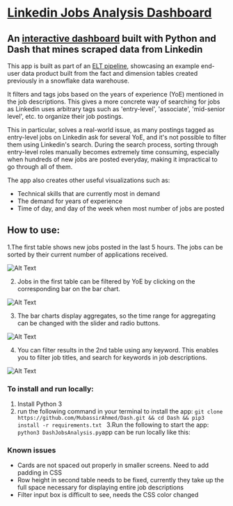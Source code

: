# [Linkedin Jobs Analysis Dashboard](https://easy-bottles-grin-34-125-254-54.loca.lt)

## An [interactive dashboard](https://easy-bottles-grin-34-125-254-54.loca.lt) built with Python and Dash that mines scraped data from Linkedin 

This app is built as part of an [ELT pipeline](https://github.com/MubassirAhmed/ELT-Data-Pipeline), showcasing an example end-user data product built from the fact and dimension tables created previously in a snowflake data warehouse. 

It filters and tags jobs based on the years of experience (YoE) mentioned in the job descriptions. This gives a more concrete way of searching for jobs as Linkedin uses arbitrary tags such as 'entry-level', 'associate', 'mid-senior level', etc. to organize their job postings.

This in particular, solves a real-world issue, as many postings tagged as entry-level jobs on Linkedin ask for several YoE, and it's not possible to filter them using Linkedin's search. During the search process, sorting through entry-level roles manually becomes extremely time consuming, especially when hundreds of new jobs are posted everyday, making it impractical to go through all of them. 

The app also creates other useful visualizations such as:

* Technical skills that are currently most in demand
* The demand for years of experience
* Time of day, and day of the week when most number of jobs are posted

## How to use:
1.The first table shows new jobs posted in the last 5 hours. The jobs can be sorted by their current number of applications received.

![Alt Text](https://media.giphy.com/media/ZHNF7pWf8732V9dpoM/giphy.gif)

2. Jobs in the first table can be filtered by YoE by clicking on the corresponding bar on the bar chart.

![Alt Text](https://media.giphy.com/media/T5BTftQVy2sMqcaFF6/giphy.gif)

3. The bar charts display aggregates, so the time range for aggregating can be changed with the slider and radio buttons.

![Alt Text](https://media.giphy.com/media/ZjhLBSry5UfLPGoKfE/giphy.gif)

4. You can filter results in the 2nd table using any keyword. This enables you to filter job titles, and search for keywords in job descriptions.

![Alt Text](https://media.giphy.com/media/RWo6c6dOWt7W2HJiYd/giphy.gif)


### To install and run locally:
1. Install Python 3
2. run the following command in your terminal to install the app:
`git clone https://github.com/MubassirAhmed/Dash.git && cd Dash && pip3 install -r requirements.txt ` 
3.Run the following to start the app:
`python3 DashJobsAnalysis.py`app can be run locally like this:


### Known issues
* Cards are not spaced out properly in smaller screens. Need to add padding in CSS
* Row height in second table needs to be fixed, currently they take up the full space necessary for displaying entire job descriptions
* Filter input box is difficult to see, needs the CSS color changed


